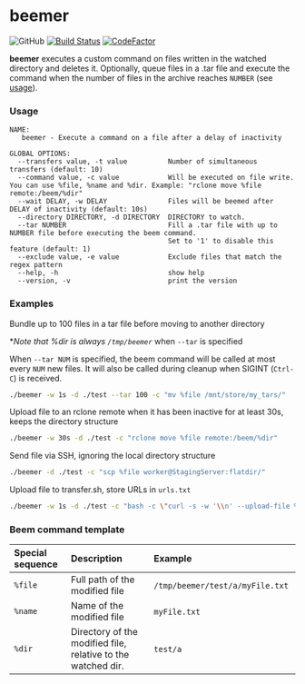 # beemer
![GitHub](https://img.shields.io/github/license/simon987/beemer.svg)
[![Build Status](https://ci.simon987.net/buildStatus/icon?job=beemer_builds)](https://ci.simon987.net/job/beemer_builds/)
[![CodeFactor](https://www.codefactor.io/repository/github/simon987/beemer/badge)](https://www.codefactor.io/repository/github/simon987/beemer)

**beemer** executes a custom command on files written in the watched directory and deletes it.
Optionally, queue files in a .tar file and execute the command when the number of files in the
archive reaches `NUMBER` (see [usage](#usage)).

### Usage

```
NAME:
   beemer - Execute a command on a file after a delay of inactivity

GLOBAL OPTIONS:
  --transfers value, -t value          Number of simultaneous transfers (default: 10)
  --command value, -c value            Will be executed on file write. You can use %file, %name and %dir. Example: "rclone move %file remote:/beem/%dir"
  --wait DELAY, -w DELAY               Files will be beemed after DELAY of inactivity (default: 10s)
  --directory DIRECTORY, -d DIRECTORY  DIRECTORY to watch.
  --tar NUMBER                         Fill a .tar file with up to NUMBER file before executing the beem command.
                                       Set to '1' to disable this feature (default: 1)
  --exclude value, -e value            Exclude files that match the regex pattern
  --help, -h                           show help
  --version, -v                        print the version

```

### Examples

Bundle up to 100 files in a tar file before moving to another directory

\**Note that %dir is always `/tmp/beemer`* when `--tar` is specified

When `--tar NUM` is specified, the beem command will be called at most 
every `NUM` new files.
It will also be called during cleanup when SIGINT (`Ctrl-C`) is received.
```bash
./beemer -w 1s -d ./test --tar 100 -c "mv %file /mnt/store/my_tars/"
```

Upload file to an rclone remote when it has been inactive for at least 30s, 
keeps the directory structure
```bash
./beemer -w 30s -d ./test -c "rclone move %file remote:/beem/%dir"
```

Send file via SSH, ignoring the local directory structure
```bash
./beemer -d ./test -c "scp %file worker@StagingServer:flatdir/"
```

Upload file to transfer.sh, store URLs in `urls.txt`
```bash
./beemer -w 1s -d ./test -c "bash -c \"curl -s -w '\\n' --upload-file %file https://transfer.sh/%name &>> urls.txt\""
```

### Beem command template

| Special sequence | Description | Example |
| :--- | :--- | :--- |
| `%file` | Full path of the modified file | `/tmp/beemer/test/a/myFile.txt` |
| `%name` | Name of the modified file | `myFile.txt` |
| `%dir` | Directory of the modified file, relative to the watched dir. | `test/a` |
